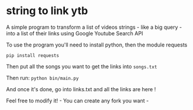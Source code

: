 # string to link ytb
 A simple program to transform a list of videos strings - like a big query - into a list of their links using Google Youtube Search API

To use the program you'll need to install python, then the module requests

```pip install requests```

Then put all the songs you want to get the links into `songs.txt` 

Then run:
```python bin/main.py```

And once it's done, go into links.txt and all the links are here !

Feel free to modify it! - You can create any fork you want - 

